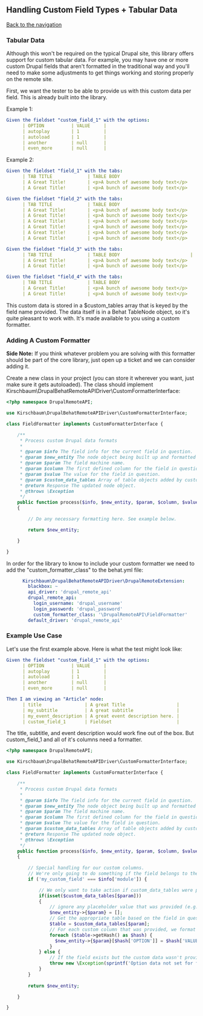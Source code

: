 ## Handling Custom Field Types + Tabular Data
[Back to the navigation](https://github.com/kirschbaum/drupal-behat-remote-api-driver#documentation)

### Tabular Data

Although this won't be required on the typical Drupal site, this library offers support for custom tabular data. For example, you may have one or more custom Drupal fields that aren't formatted in the traditional way and you'll need to make some adjustments to get things working and storing properly on the remote site.

First, we want the tester to be able to provide us with this custom data per field. This is already built into the library.

Example 1:

```yml
Given the fieldset "custom_field_1" with the options:
      | OPTION          | VALUE     |
      | autoplay        | 1         |
      | autoload        | 1         |
      | another         | null      |
      | even_more       | null      |
```

Example 2:

```yml
Given the fieldset "field_1" with the tabs:
      | TAB TITLE             | TABLE BODY                             | 
      | A Great Title!        | <p>A bunch of awesome body text</p>    | 
      | A Great Title!        | <p>A bunch of awesome body text</p>    |

Given the fieldset "field_2" with the tabs:
      | TAB TITLE             | TABLE BODY                             | 
      | A Great Title!        | <p>A bunch of awesome body text</p>    | 
      | A Great Title!        | <p>A bunch of awesome body text</p>    |
      | A Great Title!        | <p>A bunch of awesome body text</p>    | 
      | A Great Title!        | <p>A bunch of awesome body text</p>    |
      | A Great Title!        | <p>A bunch of awesome body text</p>    | 
      | A Great Title!        | <p>A bunch of awesome body text</p>    |

Given the fieldset "field_3" with the tabs:
      | TAB TITLE             | TABLE BODY                          | 
      | A Great Title!        | <p>A bunch of awesome body text</p>    | 
      | A Great Title!        | <p>A bunch of awesome body text</p>    |

Given the fieldset "field_4" with the tabs:
      | TAB TITLE             | TABLE BODY                             | 
      | A Great Title!        | <p>A bunch of awesome body text</p>    | 
      | A Great Title!        | <p>A bunch of awesome body text</p>    |

```

This custom data is stored in a $custom_tables array that is keyed by the field name provided. The data itself is in a Behat TableNode object, so it's quite pleasant to work with. It's made available to you using a custom formatter.

### Adding A Custom Formatter

**Side Note:** If you think whatever problem you are solving with this formatter should be part of the core library, just open up a ticket and we can consider adding it.

Create a new class in your project (you can store it wherever you want, just make sure it gets autoloaded). The class should implement Kirschbaum\DrupalBehatRemoteAPIDriver\CustomFormatterInterface:

```php
<?php namespace DrupalRemoteAPI;

use Kirschbaum\DrupalBehatRemoteAPIDriver\CustomFormatterInterface;

class FieldFormatter implements CustomFormatterInterface {

    /**
     * Process custom Drupal data formats
     *
     * @param $info The field info for the current field in question.
     * @param $new_entity The node object being built up and formatted prior to the request.
     * @param $param The field machine name.
     * @param $column The first defined column for the field in question.
     * @param $value The value for the field in question.
     * @param $custom_data_tables Array of table objects added by custom steps.
     * @return Response The updated node object.
     * @throws \Exception
     */
    public function process($info, $new_entity, $param, $column, $value, $custom_data_tables)
    {

        // Do any necessary formatting here. See example below.

        return $new_entity;

    }

}

```

In order for the library to know to include your custom formatter we need to add the "custom_formatter_class" to the behat.yml file:

```yml
      Kirschbaum\DrupalBehatRemoteAPIDriver\DrupalRemoteExtension:
        blackbox: ~
        api_driver: 'drupal_remote_api'
        drupal_remote_api:
          login_username: 'drupal_username'
          login_password: 'drupal_password'
          custom_formatter_class: '\DrupalRemoteAPI\FieldFormatter'
        default_driver: 'drupal_remote_api'

```

### Example Use Case

Let's use the first example above. Here is what the test might look like:

```yml
Given the fieldset "custom_field_1" with the options:
      | OPTION          | VALUE     |
      | autoplay        | 1         |
      | autoload        | 1         |
      | another         | null      |
      | even_more       | null      |

Then I am viewing an "Article" node:
      | title                | A great Title                   |
      | my_subtitle          | A great subtitle                |
      | my_event_description | A great event description here. |
      | custom_field_1       | Fieldset                        |

```

The title, subtitle, and event description would work fine out of the box. But custom_field_1 and all of it's columns need a formatter.

```php
<?php namespace DrupalRemoteAPI;

use Kirschbaum\DrupalBehatRemoteAPIDriver\CustomFormatterInterface;

class FieldFormatter implements CustomFormatterInterface {

    /**
     * Process custom Drupal data formats
     *
     * @param $info The field info for the current field in question.
     * @param $new_entity The node object being built up and formatted prior to the request.
     * @param $param The field machine name.
     * @param $column The first defined column for the field in question.
     * @param $value The value for the field in question.
     * @param $custom_data_tables Array of table objects added by custom steps.
     * @return Response The updated node object.
     * @throws \Exception
     */
    public function process($info, $new_entity, $param, $column, $value, $custom_data_tables)
    {
    
        // Special handling for our custom columns.
        // We're only going to do something if the field belongs to the my_custom_field module
        if ('my_custom_field' === $info['module']) {

            // We only want to take action if custom_data_tables were provided by the tester in the form of custom steps.
            if(isset($custom_data_tables[$param]))
            {
                // ignore any placeholder value that was provided (e.g. the "Fieldset" entered above).
                $new_entity->{$param} = []; 
                // Get the appropriate table based on the field in question.
                $table = $custom_data_tables[$param];
                // For each custom column that was provided, we format it as RestWS requires.
                foreach ($table->getHash() as $hash) {
                  $new_entity->{$param}[$hash['OPTION']] = $hash['VALUE'];
                }
            } else {
                // If the field exists but the custom data wasn't provided, we let folks know how to fix it.
                throw new \Exception(sprintf('Option data not set for field "%s". There is a custom step to set option data for this field.', $param));
            }
        }
        
        return $new_entity;

    }

}
```
